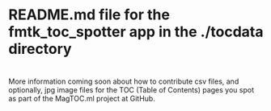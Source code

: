 #
# README.md file for the fmtk_toc_spotter app in the ./tocdata directory
#

More information coming soon about how to contribute csv files, and optionally,
jpg image files for the TOC (Table of Contents) pages you spot as part of the
MagTOC.ml project at GitHub.
